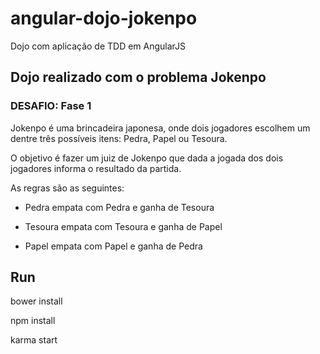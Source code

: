 # angular-dojo-jokenpo
Dojo com aplicação de TDD em AngularJS

## Dojo realizado com o problema Jokenpo

### DESAFIO: Fase 1

Jokenpo é uma brincadeira japonesa, onde dois jogadores escolhem um dentre três possíveis itens: Pedra, Papel ou Tesoura.

O objetivo é fazer um juiz de Jokenpo que dada a jogada dos dois jogadores informa o resultado da partida.

As regras são as seguintes:

* Pedra empata com Pedra e ganha de Tesoura

* Tesoura empata com Tesoura e ganha de Papel

* Papel empata com Papel e ganha de Pedra


## Run

bower install

npm install

karma start

